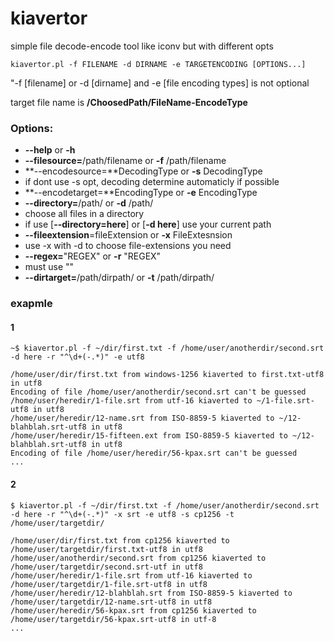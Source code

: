 # kiavertor

simple file decode-encode tool like iconv but with different opts

```
kiavertor.pl -f FILENAME -d DIRNAME -e TARGETENCODING [OPTIONS...]
```

"-f [filename] or -d [dirname]  and -e [file encoding types] is not optional

target file name is **/ChoosedPath/FileName-EncodeType**

### Options:

* **--help** or **-h**
* **--filesource=**/path/filename or **-f** /path/filename
* **--encodesource=**DecodingType or **-s** DecodingType
 * if dont use -s opt, decoding determine automaticly if possible
* **--encodetarget=**EncodingType or **-e** EncodingType
* **--directory=**/path/ or **-d** /path/
 * choose all files in a directory
 * if use [**--directory=here**] or [**-d here**] use your current path
* **--fileextension**=fileExtension or **-x** FileExtesnsion
 * use -x with -d to choose file-extensions you need
* **--regex=**"REGEX" or **-r** "REGEX"
 * must use ""
* **--dirtarget=**/path/dirpath/ or **-t** /path/dirpath/

### exapmle

#### 1
```
~$ kiavertor.pl -f ~/dir/first.txt -f /home/user/anotherdir/second.srt -d here -r "^\d+(-.*)" -e utf8

/home/user/dir/first.txt from windows-1256 kiaverted to first.txt-utf8 in utf8
Encoding of file /home/user/anotherdir/second.srt can't be guessed
/home/user/heredir/1-file.srt from utf-16 kiaverted to ~/1-file.srt-utf8 in utf8
/home/user/heredir/12-name.srt from ISO-8859-5 kiaverted to ~/12-blahblah.srt-utf8 in utf8
/home/user/heredir/15-fifteen.ext from ISO-8859-5 kiaverted to ~/12-blahblah.srt-utf8 in utf8
Encoding of file /home/user/heredir/56-kpax.srt can't be guessed
...
```


#### 2
```
$ kiavertor.pl -f ~/dir/first.txt -f /home/user/anotherdir/second.srt -d here -r "^\d+(-.*)" -x srt -e utf8 -s cp1256 -t /home/user/targetdir/

/home/user/dir/first.txt from cp1256 kiaverted to /home/user/targetdir/first.txt-utf8 in utf8
/home/user/anotherdir/second.srt from cp1256 kiaverted to /home/user/targetdir/second.srt-utf in utf8
/home/user/heredir/1-file.srt from utf-16 kiaverted to /home/user/targetdir/1-file.srt-utf8 in utf8
/home/user/heredir/12-blahblah.srt from ISO-8859-5 kiaverted to /home/user/targetdir/12-name.srt-utf8 in utf8
/home/user/heredir/56-kpax.srt from cp1256 kiaverted to /home/user/targetdir/56-kpax.srt-utf8 in utf-8
...
```
